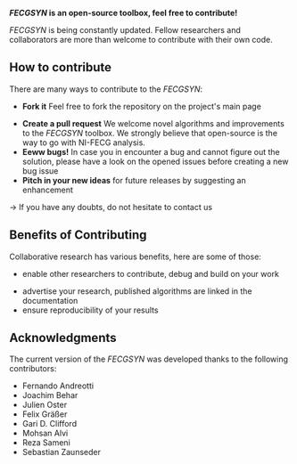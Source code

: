 **_FECGSYN_ is an open-source toolbox, feel free to contribute!**

_FECGSYN_ is being constantly updated. Fellow researchers and collaborators are more than welcome to contribute with their own code.


## How to contribute

There are many ways to contribute to the _FECGSYN_:

  * **Fork it** Feel free to fork the repository on the  project's main page
  + **Create a pull request** We welcome novel algorithms and improvements to the <em>FECGSYN</em> toolbox. We strongly believe that open-source is the way to go with NI-FECG analysis.
  + **Eeww bugs!** In case you in encounter a bug and cannot figure out the solution, please have a look on the opened issues before creating a new bug issue
  + **Pitch in your new ideas** for future releases by suggesting an enhancement


-> If you have any doubts, do not hesitate to contact us


## Benefits of Contributing

Collaborative research has various benefits, here are some of those:

* enable other researchers to contribute, debug and build on your work
+ advertise your research, published algorithms are linked in the documentation
+ ensure reproducibility of your results



## Acknowledgments

The current version of the <em>FECGSYN</em> was developed thanks to the following contributors:
- Fernando Andreotti
- Joachim Behar
- Julien Oster
- Felix Gräßer
- Gari D. Clifford
- Mohsan Alvi
- Reza Sameni
- Sebastian Zaunseder

    
  
